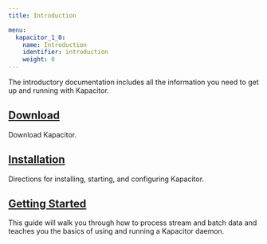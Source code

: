 ```yaml
---
title: Introduction

menu:
  kapacitor_1_0:
    name: Introduction
    identifier: introduction
    weight: 0
---
```


The introductory documentation includes all the information you need to get up and running with Kapacitor.

## [Download](https://influxdata.com/downloads/#kapacitor)
Download Kapacitor.

## [Installation](/kapacitor/v1.0/introduction/installation/)
Directions for installing, starting, and configuring Kapacitor.

## [Getting Started](/kapacitor/v1.0/introduction/getting_started/)
This guide will walk you through how to process stream and batch data and teaches you the basics of using and running a Kapacitor daemon.
